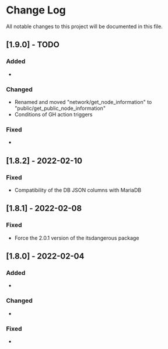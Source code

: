 # Change Log
All notable changes to this project will be documented in this file.

## [1.9.0] - TODO

### Added

- 
 
### Changed
  
- Renamed and moved "network/get_node_information" to "public/get_public_node_information"
- Conditions of GH action triggers
 
### Fixed
 
-

## [1.8.2] - 2022-02-10

### Fixed
 
- Compatibility of the DB JSON columns with MariaDB

## [1.8.1] - 2022-02-08

### Fixed
 
- Force the 2.0.1 version of the itsdangerous package

## [1.8.0] - 2022-02-04

### Added

- 
 
### Changed
  
- 
 
### Fixed
 
-
